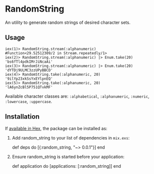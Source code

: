 # RandomString

An utility to generate random strings of desired character sets.

## Usage

```
iex(1)> RandomString.stream(:alphanumeric)
#Function<29.52512309/2 in Stream.repeatedly/1>
iex(2)> RandomString.stream(:alphanumeric) |> Enum.take(20)
'bs6fTl4pdkIMrJiNcaAi'
iex(3)> RandomString.stream(:alphanumeric) |> Enum.take(20)
'dYTDj9ULMC3zzUPyBBCD'
iex(4)> RandomString.take(:alphanumeric, 20)
'9ilYp23xkSsYxEYlpnEQ'
iex(5)> RandomString.take(:alphanumeric, 20)
'lA6ynZcBl5P751QTvkMF'
```

Available character classes are: `:alphabetical`, `:alphanumeric`, `:numeric`, `:lowercase`, `:uppercase`.

## Installation

If [available in Hex](https://hex.pm/docs/publish), the package can be installed as:

  1. Add random_string to your list of dependencies in `mix.exs`:

        def deps do
          [{:random_string, "~> 0.0.1"}]
        end

  2. Ensure random_string is started before your application:

        def application do
          [applications: [:random_string]]
        end
